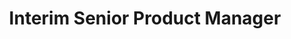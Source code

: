 ---
company: "MURAL"
title: "Interim Senior Product Manager"
timeframe: "2021 – 2022"
location: "Remote"
order: 3
context: ["Product Manager", "Product Owner", "Tech Manager", "Strategy", "UX"]
responsibilities:
  - Led a remote product team at a SaaS scale-up, delivering critical features on time and within scope.
  - Delivered an in-product help and learning feature, improving onboarding and reducing churn.
  - Led product discovery through workshops, prototyping, and customer feedback.
  - Developed a proof-of-concept for in-whiteboard template insertion, addressing a key competitor gap.
  - Integrated acquired team's content and workflows with minimal disruption.
  - Collaborated with cross-functional teams to align product vision and execution.
---